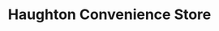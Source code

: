 ---
title: "Haughton Convenience Store"
url: /houghton/haughton-convenience-store/
shop: Lebensmittel
---